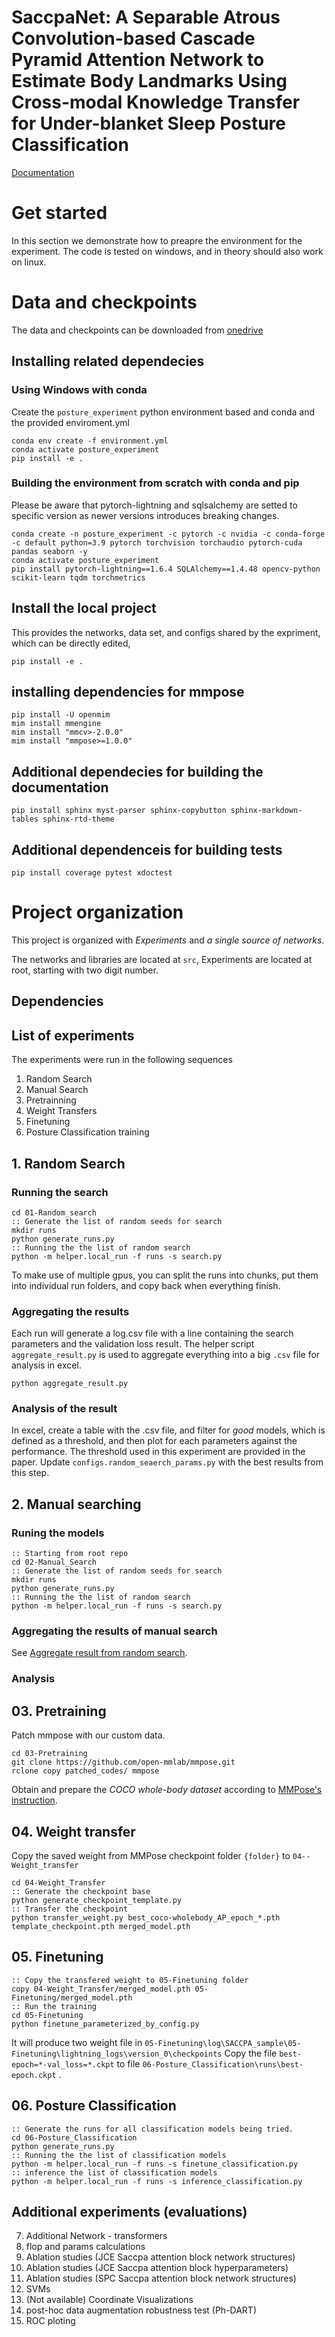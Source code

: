 # SaccpaNet: A Separable Atrous Convolution-based Cascade Pyramid Attention Network to Estimate Body Landmarks Using Cross-modal Knowledge Transfer for Under-blanket Sleep Posture Classification 

[Documentation](http://www.ai-materials-lab.net/SaccpaNet/docs/build/html/index.html)


# Get started
In this section we demonstrate how to preapre the environment for the experiment. 
The code is tested on windows, and in theory should also work on linux. 

# Data and checkpoints
The data and checkpoints can be downloaded from [onedrive](https://connectpolyu-my.sharepoint.com/:f:/g/personal/20106983r_connect_polyu_hk/EtIovZKxnyRDne8C1e1QTYIB7zYpKYPiyEH6SfBf2wGeTQ?e=SdTZqB)

## Installing related dependecies
### Using Windows with conda
Create the `posture_experiment` python environment based and conda and the provided enviroment.yml
``` batch
conda env create -f environment.yml
conda activate posture_experiment
pip install -e .
```
### Building the environment from scratch with conda and pip
Please be aware that pytorch-lightning and sqlsalchemy are setted to specific version as newer versions introduces breaking changes. 
``` batch
conda create -n posture_experiment -c pytorch -c nvidia -c conda-forge -c default python=3.9 pytorch torchvision torchaudio pytorch-cuda pandas seaborn -y
conda activate posture_experiment
pip install pytorch-lightning==1.6.4 SQLAlchemy==1.4.48 opencv-python scikit-learn tqdm torchmetrics
```


## Install the local project
This provides the networks, data set, and configs shared by the expriment, which can be directly edited,

``` batch
pip install -e . 
```

## installing dependencies for mmpose
``` batch
pip install -U openmim
mim install mmengine
mim install "mmcv>-2.0.0"
mim install "mmpose>=1.0.0"
```

## Additional dependecies for building the documentation
``` batch
pip install sphinx myst-parser sphinx-copybutton sphinx-markdown-tables sphinx-rtd-theme
```

## Additional dependenceis for building tests
``` batch
pip install coverage pytest xdoctest
```


# Project organization
This project is organized with *Experiments* and *a single source of networks*.

The networks and libraries are located at `src`, Experiments are located at root, starting with two digit number.

## Dependencies


## List of experiments
The experiments were run in the following sequences
1. Random Search
2. Manual Search
3. Pretrainning
4. Weight Transfers 
5. Finetuning
6. Posture Classification training 

## 1. Random Search
### Running the search
``` batch
cd 01-Random_search
:: Generate the list of random seeds for search
mkdir runs
python generate_runs.py
:: Running the the list of random search
python -m helper.local_run -f runs -s search.py
```
To make use of multiple gpus, you can split the runs into chunks, put them into individual run folders, and copy back when everything finish.


### Aggregating the results
Each run will generate a log.csv file with a line containing the search parameters and the validation loss result.
The helper script ```aggregate_result.py``` is used to aggregate everything into a big ```.csv``` file for analysis in excel.
``` batch
python aggregate_result.py
```

### Analysis of the result
In excel, create a table with the .csv file, and filter for *good* models, which is defined as a threshold, and then plot for each parameters against the performance. The threshold used in this experiment are provided in the paper. 
Update ```configs.random_seaerch_params.py``` with the best results from this step.

## 2. Manual searching

### Runing the models

``` batch
:: Starting from root repo
cd 02-Manual_Search
:: Generate the list of random seeds for search
mkdir runs
python generate_runs.py
:: Running the the list of random search
python -m helper.local_run -f runs -s search.py
```

### Aggregating the results of manual search
See [Aggregate result from random search](#aggregating-the-results).


### Analysis


## 03. Pretraining

Patch mmpose with our custom data.
``` batch
cd 03-Pretraining
git clone https://github.com/open-mmlab/mmpose.git
rclone copy patched_codes/ mmpose

```
Obtain and prepare the *COCO whole-body dataset* according to [MMPose's instruction](https://mmpose.readthedocs.io/en/latest/dataset_zoo/2d_wholebody_keypoint.html#coco-wholebody). 

## 04. Weight transfer
Copy the saved weight from MMPose checkpoint folder ```{folder}``` to ```04--Weight_transfer```

``` batch
cd 04-Weight_Transfer
:: Generate the checkpoint base 
python generate_checkpoint_template.py
:: Transfer the checkpoint
python transfer_weight.py best_coco-wholebody_AP_epoch_*.pth template_checkpoint.pth merged_model.pth 
```

## 05. Finetuning

``` batch
:: Copy the transfered weight to 05-Finetuning folder 
copy 04-Weight_Transfer/merged_model.pth 05-Finetuning/merged_model.pth
:: Run the training
cd 05-Finetuning
python finetune_parameterized_by_config.py
```
It will produce two weight file in `05-Finetuning\log\SACCPA_sample\05-Finetuning\lightning_logs\version_0\checkpoints`
Copy the file `best-epoch=*-val_loss=*.ckpt` to file `06-Posture_Classification\runs\best-epoch.ckpt`  .

## 06. Posture Classification
``` batch
:: Generate the runs for all classification models being tried.
cd 06-Posture_Classification
python generate_runs.py
:: Running the the list of classification models
python -m helper.local_run -f runs -s finetune_classification.py
:: inference the list of classification models
python -m helper.local_run -f runs -s inference_classification.py

```

## Additional experiments (evaluations)
7. Additional Network - transformers
8. flop and params calculations
9. Ablation studies (JCE Saccpa attention block network structures)
10. Ablation studies (JCE Saccpa attention block hyperparameters)
11. Ablation studies (SPC Saccpa attention block network structures)
12. SVMs
13. (Not available) Coordinate Visualizations
14. post-hoc data augmentation robustness test (Ph-DART)
15. ROC ploting

